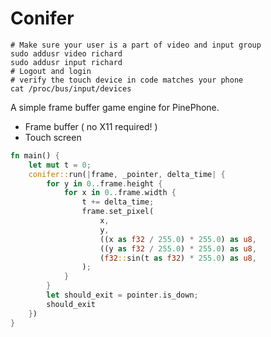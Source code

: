 # Conifer

```
# Make sure your user is a part of video and input group
sudo addusr video richard 
sudo addusr input richard
# Logout and login
# verify the touch device in code matches your phone
cat /proc/bus/input/devices
```

A simple frame buffer game engine for PinePhone.

* Frame buffer ( no X11 required! )
* Touch screen

```rust
fn main() {
    let mut t = 0;
    conifer::run(|frame, _pointer, delta_time| {
        for y in 0..frame.height {
            for x in 0..frame.width {
                t += delta_time;
                frame.set_pixel(
                    x,
                    y,
                    ((x as f32 / 255.0) * 255.0) as u8,
                    ((y as f32 / 255.0) * 255.0) as u8,
                    (f32::sin(t as f32) * 255.0) as u8,
                );
            }
        }
        let should_exit = pointer.is_down;
        should_exit
    })
}
```
